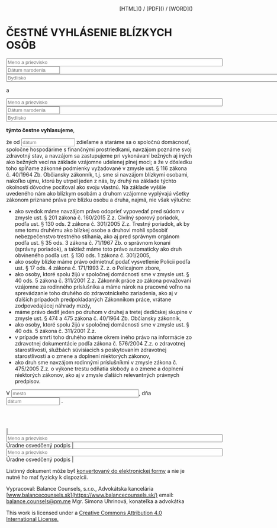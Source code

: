 <style>
table {
    width:100%;
}
</style>

<div style="text-align: right"> [HTML]() / [PDF]() / [WORD]() </div>

# ČESTNÉ VYHLÁSENIE BLÍZKYCH OSÔB

<input type="text" size="70" placeholder="Meno a priezvisko"/>

<input type="text" size="15" placeholder="Dátum narodenia"/>

<input type="text" size="100" placeholder="Bydlisko"/>


a

<input type="text" size="70" placeholder="Meno a priezvisko"/>

<input type="text" size="15" placeholder="Dátum narodenia"/>

<input type="text" size="100" placeholder="Bydlisko"/>


**týmto čestne vyhlasujeme**,

že od <input type="text" size="15" placeholder="dátum"/> zdieľame a staráme sa o spoločnú domácnosť, spoločne hospodárime s finančnými prostriedkami, navzájom poznáme svoj zdravotný stav, a navzájom sa zastupujeme
pri vykonávaní bežných aj iných ako bežných vecí na základe vzájomne udelenej plnej moci; a že v dôsledku toho spĺňame zákonné podmienky vyžadované v zmysle ust. § 116 zákona č.
40/1964 Zb. Občiansky zákonník, t.j. sme si navzájom blízkymi osobami, nakoľko ujmu, ktorú by utrpel jeden z nás, by druhý na základe týchto okolností dôvodne pociťoval ako svoju vlastnú.
Na základe vyššie uvedeného nám ako blízkym osobám a druhom vzájomne vyplývajú všetky zákonom priznané
práva pre blízku osobu a druha, najmä, nie však výlučne:
- ako svedok máme navzájom právo odoprieť vypovedať pred súdom v zmysle ust. § 201 zákona č. 160/2015 Z.z. Civilný sporový poriadok, podľa ust. § 130 ods. 2 zákona č. 301/2005 Z.z. Trestný poriadok, ak by sme
tomu druhému ako blízkej osobe a druhovi mohli spôsobiť nebezpečenstvo trestného stíhania, ako aj pred správnym orgánom podľa ust. § 35 ods. 3 zákona č. 71/1967 Zb. o správnom konaní (správny poriadok),
a taktiež máme toto právo automaticky ako druh obvineného podľa ust. § 130 ods. 1 zákona č. 301/2005,
- ako osoby blízke máme právo odmietnuť podať vysvetlenie Polícii podľa ust. § 17 ods. 4 zákona č. 171/1993 Z. z. o Policajnom zbore,
- ako osoby, ktoré spolu žijú v spoločnej domácnosti sme v zmysle ust. § 40 ods. 5 zákona č. 311/2001 Z.z. Zákonník práce zo zákona považovaní vzájomne za rodinného príslušníka a máme nárok na pracovné
voľno na sprevádzanie toho druhého do zdravotníckeho zariadenia, ako aj v ďalších prípadoch predpokladaných Zákonníkom práce, vrátane zodpovedajúcej náhrady mzdy,
- máme právo dediť jeden po druhom v druhej a tretej dedičskej skupine v zmysle ust. § 474 a 475 zákona č. 40/1964 Zb. Občiansky zákonník,
- ako osoby, ktoré spolu žijú v spoločnej domácnosti sme v zmysle ust. § 40 ods. 5 zákona č. 311/2001 Z.z.
- v prípade smrti toho druhého máme okrem iného právo na informácie zo zdravotnej dokumentácie podľa zákona č. 576/2004 Z.z. o zdravotnej starostlivosti, službách súvisiacich s poskytovaním zdravotnej
starostlivosti a o zmene a doplnení niektorých zákonov,
- ako druh sme navzájom rodinnými príslušníkmi v zmysle zákona č. 475/2005 Z.z. o výkone trestu odňatia slobody a o zmene a doplnení niektorých zákonov, ako aj v zmysle ďalších relevantných právnych
predpisov.


V <input type="text" size="40" placeholder="mesto"/>, dňa <input type="text" size="15" placeholder="dátum"/> .

<br/><br/>

| <input type="text" size="70" placeholder="Meno a priezvisko"/> Úradne osvedčený podpis | <input type="text" size="70" placeholder="Meno a priezvisko"/> Úradne osvedčený podpis |

Listinný dokument môže byť [konvertovaný do elektronickej formy](https://www.slovensko.sk/sk/agendy/agenda/_zarucena-konverzia/) a nie je nutné ho mať fyzicky k dispozícii.

Vypracoval: Balance Counsels, s.r.o., Advokátska kancelária [www.balancecounsels.sk](https://www.balancecounsels.sk/) email: [balance.counsels@pm.me](mailto:balance.counsels@pm.me)
Mgr. Simona Uhrinová, konateľka a advokátka

This work is licensed under a [Creative Commons Attribution 4.0 International License.](https://creativecommons.org/licenses/by/4.0/legalcode)
